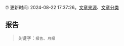 :alarm_clock: 更新时间: 2024-08-22 17:37:26。[文章来源](/README.md)、[文章分类](/TAGS.md)

## 报告


> 关键字：`报告`、`月报`



